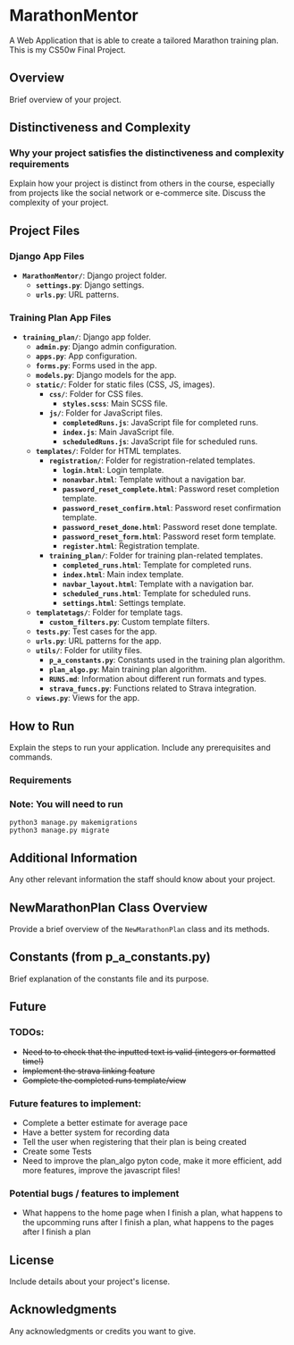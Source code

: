 # MarathonMentor
A Web Application that is able to create a tailored Marathon training plan. This is my CS50w Final Project.

## Overview
Brief overview of your project.

## Distinctiveness and Complexity
### Why your project satisfies the distinctiveness and complexity requirements
Explain how your project is distinct from others in the course, especially from projects like the social network or e-commerce site. Discuss the complexity of your project.

## Project Files
### Django App Files
- **`MarathonMentor/`**: Django project folder.
  - **`settings.py`**: Django settings.
  - **`urls.py`**: URL patterns.

### Training Plan App Files
- **`training_plan/`**: Django app folder.
  - **`admin.py`**: Django admin configuration.
  - **`apps.py`**: App configuration.
  - **`forms.py`**: Forms used in the app.
  - **`models.py`**: Django models for the app.
  - **`static/`**: Folder for static files (CSS, JS, images).
    - **`css/`**: Folder for CSS files.
      - **`styles.scss`**: Main SCSS file.
    - **`js/`**: Folder for JavaScript files.
      - **`completedRuns.js`**: JavaScript file for completed runs.
      - **`index.js`**: Main JavaScript file.
      - **`scheduledRuns.js`**: JavaScript file for scheduled runs.
  - **`templates/`**: Folder for HTML templates.
    - **`registration/`**: Folder for registration-related templates.
      - **`login.html`**: Login template.
      - **`nonavbar.html`**: Template without a navigation bar.
      - **`password_reset_complete.html`**: Password reset completion template.
      - **`password_reset_confirm.html`**: Password reset confirmation template.
      - **`password_reset_done.html`**: Password reset done template.
      - **`password_reset_form.html`**: Password reset form template.
      - **`register.html`**: Registration template.
    - **`training_plan/`**: Folder for training plan-related templates.
      - **`completed_runs.html`**: Template for completed runs.
      - **`index.html`**: Main index template.
      - **`navbar_layout.html`**: Template with a navigation bar.
      - **`scheduled_runs.html`**: Template for scheduled runs.
      - **`settings.html`**: Settings template.
  - **`templatetags/`**: Folder for template tags.
    - **`custom_filters.py`**: Custom template filters.
  - **`tests.py`**: Test cases for the app.
  - **`urls.py`**: URL patterns for the app.
  - **`utils/`**: Folder for utility files.
    - **`p_a_constants.py`**: Constants used in the training plan algorithm.
    - **`plan_algo.py`**: Main training plan algorithm.
    - **`RUNS.md`**: Information about different run formats and types.
    - **`strava_funcs.py`**: Functions related to Strava integration.
  - **`views.py`**: Views for the app.

## How to Run
Explain the steps to run your application. Include any prerequisites and commands.

### Requirements

### Note: You will need to run
```
python3 manage.py makemigrations
python3 manage.py migrate
```

## Additional Information
Any other relevant information the staff should know about your project.

## NewMarathonPlan Class Overview
Provide a brief overview of the `NewMarathonPlan` class and its methods.

## Constants (from p_a_constants.py)
Brief explanation of the constants file and its purpose.

## Future 
### TODOs:
- ~~Need to to check that the inputted text is valid (integers or formatted time!)~~
- ~~Implement the strava linking feature~~
- ~~Complete the completed runs template/view~~

### Future features to implement:
- Complete a better estimate for average pace
- Have a better system for recording data
- Tell the user when registering that their plan is being created
- Create some Tests
- Need to improve the plan_algo pyton code, make it more efficient, add more features, improve the javascript files!

### Potential bugs / features to implement
- What happens to the home page when I finish a plan, what happens to the upcomming runs after I finish a plan, what happens to the pages after I finish a plan

## License
Include details about your project's license.

## Acknowledgments
Any acknowledgments or credits you want to give.

